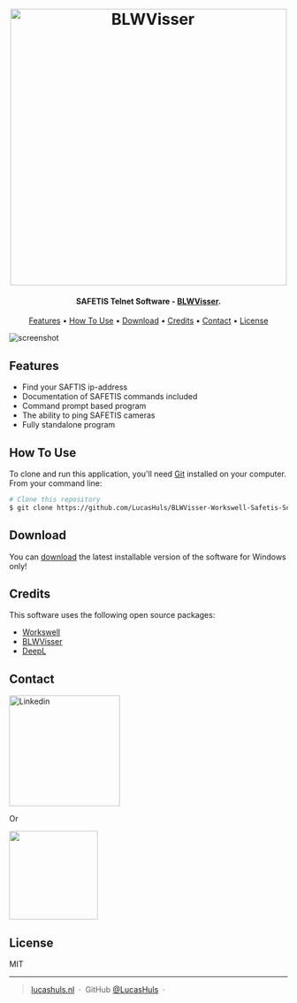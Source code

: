 
<h1 align="center">
  <br>
  <a href="https://blwvisser.nl"><img src="https://www.blwvisser.nl/wp-content/uploads/2020/09/logo.png" alt="BLWVisser" width="500"></a>
  <br>
</h1>

<h4 align="center">SAFETIS Telnet Software - <a href="https://blwvisser.nl" target="_blank">BLWVisser</a>.</h4>

<p align="center">
  <a href="#features">Features</a> •
  <a href="#how-to-use">How To Use</a> •
  <a href="#download">Download</a> •
  <a href="#credits">Credits</a> •
  <a href="#contact">Contact</a> •
  <a href="#license">License</a>
</p>

![screenshot](http://www.blwvisser.nl/wp-content/uploads/2020/11/Naamloos.png)

## Features

* Find your SAFTIS ip-address
* Documentation of SAFETIS commands included
* Command prompt based program
* The ability to ping SAFETIS cameras
* Fully standalone program

## How To Use

To clone and run this application, you'll need [Git](https://git-scm.com) installed on your computer. From your command line:

```bash
# Clone this repository
$ git clone https://github.com/LucasHuls/BLWVisser-Workswell-Safetis-Software
```

## Download

You can [download](https://github.com/LucasHuls/BLWVisser-Workswell-Safetis-Software/releases) the latest installable version of the software for Windows only!

## Credits

This software uses the following open source packages:

- [Workswell](https://workswell.eu/)
- [BLWVisser](https://blwvisser.nl/)
- [DeepL](https://deepl.com/)

## Contact

<a href="https://www.linkedin.com/in/lucas-huls-261821194" target="_blank"><img src="https://github.com/LucasHuls/BLWVisser-Workswell-Safetis-Software/blob/main/app/img/button-linkedin.png" alt="Linkedin" width="200"></a>

<p>Or</p> 

<a href="mailto:prive@lucashuls.nl">
	<img src="https://i0.wp.com/ewmigration.com/wp-content/uploads/2018/05/Send-Email-Button-PNG-Photos.png?fit=639%2C226&ssl=1&w=640" width="160">
</a>

## License

MIT

---

> [lucashuls.nl](https://lucashuls.nl) &nbsp;&middot;&nbsp;
> GitHub [@LucasHuls](https://github.com/LucasHuls) &nbsp;&middot;&nbsp;

